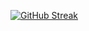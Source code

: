 [![GitHub Streak](https://streak-stats.demolab.com?user=zondaxxx&theme=dark&date_format=j%2Fn%5B%2FY%5D)](https://git.io/streak-stats)
